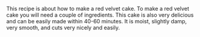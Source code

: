 This recipe is about how to make a red velvet cake. To make a red velvet cake you will need a couple of ingredients. This cake is also very delicious and can be easily made within 40-60 minutes. It is moist, slightly damp, very smooth, and cuts very nicely and easily.